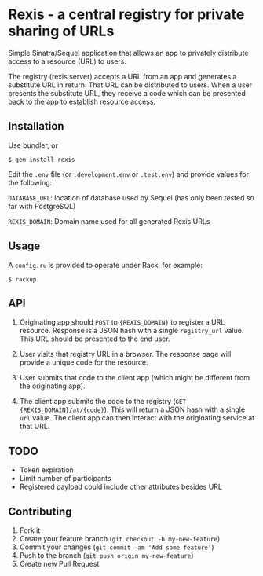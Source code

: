 # Rexis - a central registry for private sharing of URLs

Simple Sinatra/Sequel application that allows an app to privately
distribute access to a resource (URL) to users.

The registry (rexis server) accepts a URL from an app and generates a
substitute URL in return. That URL can be distributed to users. When a
user presents the substitute URL, they receive a code which can be
presented back to the app to establish resource access.

## Installation

Use bundler, or

    $ gem install rexis

Edit the `.env` file (or `.development.env` or `.test.env`) and
provide values for the following:

`DATABASE_URL`: location of database used by Sequel (has only been
tested so far with PostgreSQL)

`REXIS_DOMAIN`: Domain name used for all generated Rexis URLs

## Usage

A `config.ru` is provided to operate under Rack, for example:

    $ rackup

## API

1. Originating app should `POST` to `{REXIS_DOMAIN}` to register a URL
   resource. Response is a JSON hash with a single `registry_url`
   value. This URL should be presented to the end user.

2. User visits that registry URL in a browser. The response page will
   provide a unique code for the resource.

3. User submits that code to the client app (which might be different
   from the originating app).

4. The client app submits the code to the registry (`GET
   {REXIS_DOMAIN}/at/{code}`). This will return a JSON hash with a
   single `url` value. The client app can then interact with the
   originating service at that URL.

## TODO

* Token expiration
* Limit number of participants
* Registered payload could include other attributes besides URL

## Contributing

1. Fork it
2. Create your feature branch (`git checkout -b my-new-feature`)
3. Commit your changes (`git commit -am 'Add some feature'`)
4. Push to the branch (`git push origin my-new-feature`)
5. Create new Pull Request
